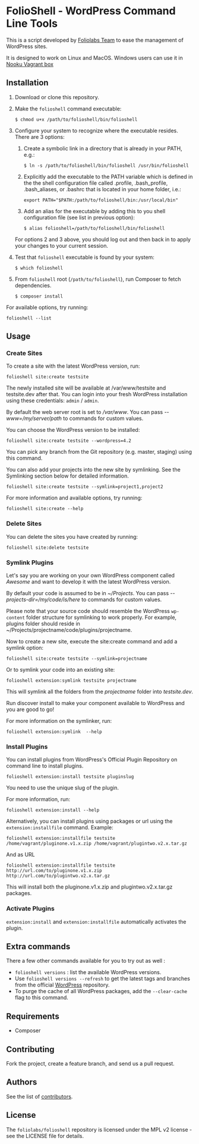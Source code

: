 FolioShell - WordPress Command Line Tools
=========================

This is a script developed by [Foliolabs Team](https://foliolabs.com) to ease the management of WordPress sites.

It is designed to work on Linux and MacOS. Windows users can use it in [Nooku Vagrant box](https://github.com/nooku/nooku-vagrant)

Installation
------------

1. Download or clone this repository.

1. Make the `folioshell` command executable:

    `$ chmod u+x /path/to/folioshell/bin/folioshell`

1. Configure your system to recognize where the executable resides. There are 3 options:
    1. Create a symbolic link in a directory that is already in your PATH, e.g.:

        `$ ln -s /path/to/folioshell/bin/folioshell /usr/bin/folioshell`

    1. Explicitly add the executable to the PATH variable which is defined in the the shell configuration file called .profile, .bash_profile, .bash_aliases, or .bashrc that is located in your home folder, i.e.:

        `export PATH="$PATH:/path/to/folioshell/bin:/usr/local/bin"`

    1. Add an alias for the executable by adding this to you shell configuration file (see list in previous option):

        `$ alias folioshell=/path/to/folioshell/bin/folioshell`

    For options 2 and 3 above, you should log out and then back in to apply your changes to your current session.

1. Test that `folioshell` executable is found by your system:

    `$ which folioshell`

1. From `folioshell` root (`/path/to/folioshell`), run Composer to fetch dependencies.

    `$ composer install`

For available options, try running:

    folioshell --list
    
Usage 
-----

### Create Sites

To create a site with the latest WordPress version, run:

    folioshell site:create testsite

The newly installed site will be available at /var/www/testsite and testsite.dev after that. You can login into your fresh WordPress installation using these credentials: `admin` / `admin`.

By default the web server root is set to _/var/www_. You can pass _--www=/my/server/path_ to commands for custom values.

You can choose the WordPress version to be installed:

    folioshell site:create testsite --wordpress=4.2

You can pick any branch from the Git repository (e.g. master, staging) using this command.

You can also add your projects into the new site by symlinking. See the Symlinking section below for detailed information.

    folioshell site:create testsite --symlink=project1,project2

For more information and available options, try running:

    folioshell site:create --help

### Delete Sites

You can delete the sites you have created by running:

    folioshell site:delete testsite

### Symlink Plugins

Let's say you are working on your own WordPress component called _Awesome_ and want to develop it with the latest WordPress version.

By default your code is assumed to be in _~/Projects_. You can pass _--projects-dir=/my/code/is/here_ to commands for custom values.

Please note that your source code should resemble the WordPress `wp-content` folder structure for symlinking to work properly. For example, plugins folder should reside in ~/Projects/projectname/code/plugins/projectname.

Now to create a new site, execute the site:create command and add a symlink option:

	folioshell site:create testsite --symlink=projectname

Or to symlink your code into an existing site:

	folioshell extension:symlink testsite projectname

This will symlink all the folders from the _projectname_ folder into _testsite.dev_.

Run discover install to make your component available to WordPress and you are good to go!

For more information on the symlinker, run:

	folioshell extension:symlink  --help

### Install Plugins

You can install plugins from WordPress's Official Plugin Repository on command line to install plugins.

	folioshell extension:install testsite pluginslug

You need to use the unique slug of the plugin.

For more information, run:

	folioshell extension:install --help
	  
Alternatively, you can install plugins using packages or url using the `extension:installfile` command. Example:

    folioshell extension:installfile testsite /home/vagrant/pluginone.v1.x.zip /home/vagrant/plugintwo.v2.x.tar.gz

And as URL

    folioshell extension:installfile testsite http://url.com/to/pluginone.v1.x.zip http://url.com/to/plugintwo.v2.x.tar.gz
    
This will install both the pluginone.v1.x.zip and plugintwo.v2.x.tar.gz packages.

### Activate Plugins

`extension:install` and `extension:installfile` automatically activates the plugin.

## Extra commands

There a few other commands available for you to try out as well :

* `folioshell versions` : list the available WordPress versions. 
 * Use `folioshell versions --refresh` to get the latest tags and branches from the official [WordPress](https://github.com/WordPress/WordPress) repository.
 * To purge the cache of all WordPress packages, add the `--clear-cache` flag to this command.

## Requirements

* Composer

## Contributing

Fork the project, create a feature branch, and send us a pull request.

## Authors

See the list of [contributors](https://github.com/foliolabs/folioshell/contributors).

## License

The `foliolabs/folioshell` repository is licensed under the MPL v2 license - see the LICENSE file for details.
